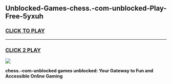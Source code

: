 
## Unblocked-Games-chess.-com-unblocked-Play-Free-5yxuh
<h3>
<a href="https://premium76.site?title=chess.-com-unblocked&ref=21A">CLICK TO PLAY</a></h3>
<hr>

<h3>
<a href="https://premium76.site?title=chess.-com-unblocked&ref=21A">CLICK 2 PLAY</a>
  
</h3>

<a href="https://premium76.site?title=chess.-com-unblocked&ref=21A"><img src="https://clearcache.store/games.png"></a>


**chess.-com-unblocked games unblocked: Your Gateway to Fun and Accessible Online Gaming**
